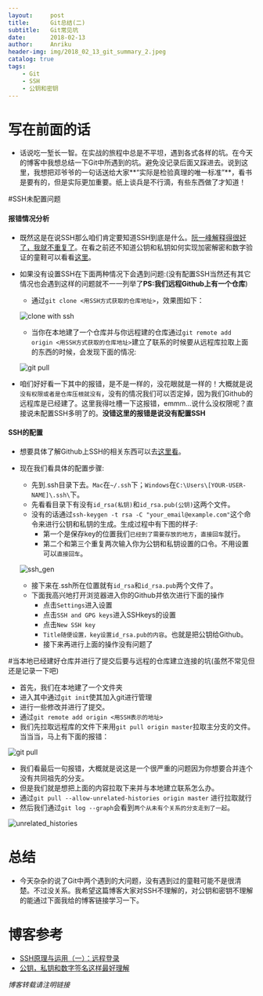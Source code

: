 ```yaml
---
layout:     post
title:      Git总结(二)
subtitle:   Git常见坑
date:       2018-02-13
author:     Anriku
header-img: img/2018_02_13_git_summary_2.jpeg
catalog: true
tags:
    - Git
    - SSH
    - 公钥和密钥
---
```


# 写在前面的话

* 话说吃一堑长一智。在实战的旅程中总是不平坦，遇到各式各样的坑。在今天的博客中我想总结一下Git中所遇到的坑。避免没记录后面又踩进去。说到这里，我想把邓爷爷的一句话送给大家**“实际是检验真理的唯一标准”**，看书是要有的，但是实际更加重要。纸上谈兵是不行滴，有些东西做了才知道！

#SSH未配置问题

#### 报错情况分析

* 既然这是在说SSH那么咱们肯定要知道SSH到底是什么。[阮一峰解释得很好了，我就不重复了](http://www.ruanyifeng.com/blog/2011/12/ssh_remote_login.html)。在看之前还不知道公钥和私钥如何实现加密解密和数字验证的童鞋可以看看[这里](http://blog.csdn.net/21aspnet/article/details/7249401)。

* 如果没有设置SSH在下面两种情况下会遇到问题:(没有配置SSH当然还有其它情况也会遇到这样的问题就不一一列举了**PS:我们远程Github上有一个仓库**)

  * 通过`git clone <用SSH方式获取的仓库地址>`，效果图如下：

  ![clone with ssh](http://oyil5gdc8.bkt.clouddn.com/ssh_1.jpg)

  * 当你在本地建了一个仓库并与你远程建的仓库通过`git remote add origin <用SSH方式获取的仓库地址>`建立了联系的时候要从远程库拉取上面的东西的时候，会发现下面的情况:

  ![git pull ](http://oyil5gdc8.bkt.clouddn.com/pull_1.jpg)

* 咱们好好看一下其中的报错，是不是一样的，没花眼就是一样的！大概就是说`没有权限或者是仓库压根就没有`，没有的情况我们可以否定掉，因为我们Github的远程库是已经建了。这里我得吐槽一下这报错，emmm…说什么没权限呢？直接说未配置SSH多明了的。**没错这里的报错是说没有配置SSH**

#### SSH的配置

* 想要具体了解Github上SSH的相关东西可以去[这里看](https://help.github.com/articles/connecting-to-github-with-ssh/)。

* 现在我们看具体的配置步骤:

  * 先到.ssh目录下去。`Mac`在`~/.ssh`下；`Windows`在`C:\Users\[YOUR-USER-NAME]\.ssh\`下。
  * 先看看目录下有没有`id_rsa(私钥)`和`id_rsa.pub(公钥)`这两个文件。
  * 没有的话通过`ssh-keygen -t rsa -C "your_email@example.com"`这个命令来进行公钥和私钥的生成。生成过程中有下图的样子:
    * 第一个是保存key的位置我们`已经到了需要存放的地方`，`直接回车`就行。
    * 第二个和第三个重复两次输入你为公钥和私钥设置的口令。不用设置可以`直接回车`。

  ![ssh_gen](http://oyil5gdc8.bkt.clouddn.com/ssh_keygen.jpg)

  * 接下来在.ssh所在位置就有`id_rsa`和`id_rsa.pub`两个文件了。
  * 下面我高兴地打开浏览器进入你的Github并依次进行下面的操作
    * 点击`Settings`进入设置
    * 点击`SSH and GPG keys`进入SSHkeys的设置
    * 点击`New SSH key`
    * `Title随便设置，key设置id_rsa.pub的内容`。也就是把公钥给Github。
    * 接下来再进行上面的操作没有问题了

#当本地已经建好仓库并进行了提交后要与远程的仓库建立连接的坑(虽然不常见但还是记录一下吧) 

* 首先，我们在本地建了一个文件夹
* 进入其中通过`git init`使其加入git进行管理
* 进行一些修改并进行了提交。
* 通过`git remote add origin <用SSH表示的地址>`
* 我们先拉取远程库的文件下来用`git pull origin master`拉取主分支的文件。当当当，马上有下面的报错：

![git pull](http://oyil5gdc8.bkt.clouddn.com/git%20pull.jpg)

* 我们看最后一句报错，大概就是说这是一个很严重的问题因为你想要合并连个没有共同祖先的分支。
* 但是我们就是想把上面的内容拉取下来并与本地建立联系怎么办。
* 通过`git pull --allow-unrelated-histories origin master` 进行拉取就行
* 然后我们通过`git log --graph`会看到`两个从未有个关系的分支走到了一起`。

![unrelated_histories](http://oyil5gdc8.bkt.clouddn.com/unrelated_histories.jpg)

# 总结

* 今天杂杂的说了Git中两个遇到的大问题，没有遇到过的童鞋可能不是很清楚。不过没关系。我希望这篇博客大家对SSH不理解的，对公钥和密钥不理解的能通过下面我给的博客链接学习一下。

# 博客参考

* [SSH原理与运用（一）：远程登录](http://www.ruanyifeng.com/blog/2011/12/ssh_remote_login.html)
* [公钥，私钥和数字签名这样最好理解](http://blog.csdn.net/21aspnet/article/details/7249401)

*博客转载请注明链接*